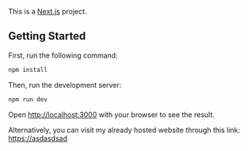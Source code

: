 This is a [Next.js](https://nextjs.org/) project.

## Getting Started

First, run the following command:

```bash
npm install
```

Then, run the development server:

```bash
npm run dev
```

Open [http://localhost:3000](http://localhost:3000) with your browser to see the result.

Alternatively, you can visit my already hosted website through this link: [https://asdasdsad](https://asdasdsad)
